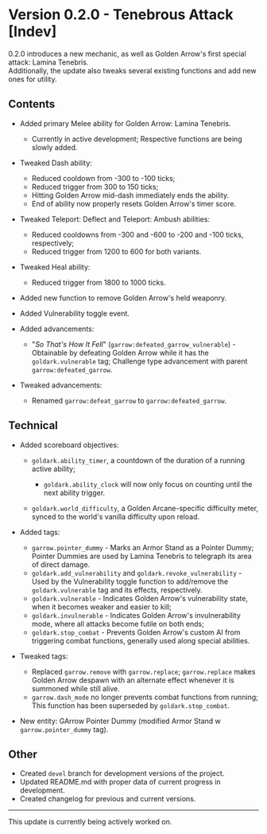 # Version 0.2.0 - Tenebrous Attack [Indev]

0.2.0 introduces a new mechanic, as well as Golden Arrow's first special attack: Lamina Tenebris.  
Additionally, the update also tweaks several existing functions and add new ones for utility.

## Contents

* Added primary Melee ability for Golden Arrow: Lamina Tenebris.
  * Currently in active development; Respective functions are being slowly added.

* Tweaked Dash ability:
  * Reduced cooldown from -300 to -100 ticks;
  * Reduced trigger from 300 to 150 ticks;
  * Hitting Golden Arrow mid-dash immediately ends the ability.
  * End of ability now properly resets Golden Arrow's timer score.

* Tweaked Teleport: Deflect and Teleport: Ambush abilities:
  * Reduced cooldowns from -300 and -600 to -200 and -100 ticks, respectively;
  * Reduced trigger from 1200 to 600 for both variants.

* Tweaked Heal ability:
  * Reduced trigger from 1800 to 1000 ticks.

* Added new function to remove Golden Arrow's held weaponry.
* Added Vulnerability toggle event.
* Added advancements:
  * "*So That's How It Fell*" (`garrow:defeated_garrow_vulnerable`) - Obtainable by defeating Golden Arrow while it has the `goldark.vulnerable` tag; Challenge type advancement with parent `garrow:defeated_garrow`.

* Tweaked advancements:
  * Renamed `garrow:defeat_garrow` to `garrow:defeated_garrow`.

## Technical

* Added scoreboard objectives:
  * `goldark.ability_timer`, a countdown of the duration of a running active ability;
    * `goldark.ability_clock` will now only focus on counting until the next ability trigger.

  * `goldark.world_difficulty`, a Golden Arcane-specific difficulty meter, synced to the world's vanilla difficulty upon reload.

* Added tags:
  * `garrow.pointer_dummy` - Marks an Armor Stand as a Pointer Dummy; Pointer Dummies are used by Lamina Tenebris to telegraph its area of direct damage.
  * `goldark.add_vulnerability` and `goldark.revoke_vulnerability` - Used by the Vulnerability toggle function to add/remove the `goldark.vulnerable` tag and its effects, respectively.
  * `goldark.vulnerable` - Indicates Golden Arrow's vulnerability state, when it becomes weaker and easier to kill;
  * `goldark.invulnerable` - Indicates Golden Arrow's invulnerability mode, where all attacks become futile on both ends;
  * `goldark.stop_combat` - Prevents Golden Arrow's custom AI from triggering combat functions, generally used along special abilities.

* Tweaked tags:
  * Replaced `garrow.remove` with `garrow.replace`; `garrow.replace` makes Golden Arrow despawn with an alternate effect whenever it is summoned while still alive.
  * `garrow.dash_mode` no longer prevents combat functions from running; This function has been superseded by `goldark.stop_combat`.

* New entity: GArrow Pointer Dummy (modified Armor Stand w `garrow.pointer_dummy` tag).

## Other

* Created `devel` branch for development versions of the project.
* Updated README.md with proper data of current progress in development.
* Created changelog for previous and current versions.

---

This update is currently being actively worked on.
